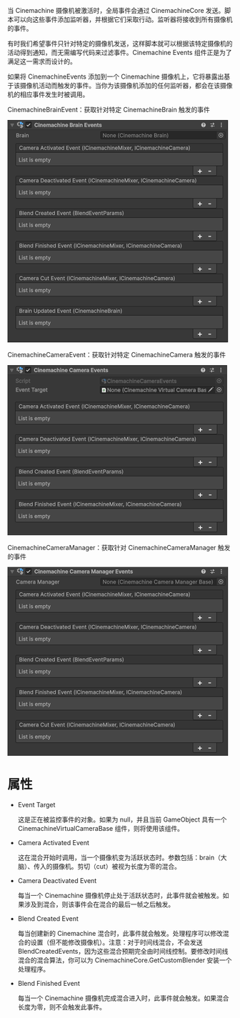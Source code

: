 当 Cinemachine 摄像机被激活时，全局事件会通过 CinemachineCore 发送。脚本可以向这些事件添加监听器，并根据它们采取行动。监听器将接收到所有摄像机的事件。

有时我们希望事件只针对特定的摄像机发送，这样脚本就可以根据该特定摄像机的活动得到通知，而无需编写代码来过滤事件。Cinemachine Events 组件正是为了满足这一需求而设计的。

如果将 CinemachineEvents 添加到一个 Cinemachine 摄像机上，它将暴露出基于该摄像机活动而触发的事件。当你为该摄像机添加的任何监听器，都会在该摄像机的相应事件发生时被调用。

CinemachineBrainEvent：获取针对特定 CinemachineBrain 触发的事件

![alt text](../Images/CinemachindBrainEvents.png) 

CinemachineCameraEvent：获取针对特定 CinemachineCamera 触发的事件

![alt text](../Images/CinemachineCameraEvents.png)

CinemachineCameraManager：获取针对 CinemachineCameraManager 触发的事件

![alt text](../Images/CinemachineCameraManagerEvents.png) 

# 属性

- Event Target

  这是正在被监控事件的对象。如果为 null，并且当前 GameObject 具有一个 CinemachineVirtualCameraBase 组件，则将使用该组件。

- Camera Activated Event

  这在混合开始时调用，当一个摄像机变为活跃状态时。参数包括：brain（大脑）、传入的摄像机。剪切（cut）被视为长度为零的混合。

- Camera Deactivated Event

  每当一个 Cinemachine 摄像机停止处于活跃状态时，此事件就会被触发。如果涉及到混合，则该事件会在混合的最后一帧之后触发。

- Blend Created Event

  每当创建新的 Cinemachine 混合时，此事件就会触发。处理程序可以修改混合的设置（但不能修改摄像机）。注意：对于时间线混合，不会发送 BlendCreatedEvents，因为这些混合预期完全由时间线控制。要修改时间线混合的混合算法，你可以为 CinemachineCore.GetCustomBlender 安装一个处理程序。

- Blend Finished Event

  每当一个 Cinemachine 摄像机完成混合进入时，此事件就会触发。如果混合长度为零，则不会触发此事件。

